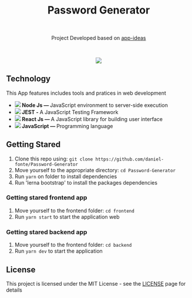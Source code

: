 </p>
<h1 align="center">Password Generator</h1></br>
<p align="center">
    Project Developed based on <a href="https://github.com/florinpop17/app-ideas">app-ideas</a>
</p><br/>

<p align="center">
  <img src="https://media.giphy.com/media/LpLFlN5QWYx5erXHaT/giphy.gif" />
</p>

<h2>Technology </h2>

  This App features includes tools and pratices in web development
<ul> 
    <li> 
        <strong><img src="https://img.icons8.com/windows/20/000000/node-js.png" /> Node Js — </strong>
        JavaScript environment to server-side execution
    </li> 
    <li>
      <strong><img src="https://www.google.com/url?sa=i&url=https%3A%2F%2Fjestjs.io%2Fdocs%2Fen%2Fmanual-mocks&psig=AOvVaw2RYh6wjZMoKnI03OSF-8kN&ust=1590596886149000&source=images&cd=vfe&ved=0CAIQjRxqFwoTCKirgKf50ekCFQAAAAAdAAAAABAD"> JEST - </strong> 
      A JavaScript Testing Framework 
    </li>
  <li> 
    <strong><img src="https://img.icons8.com/color/20/000000/react-native.png" /> React Js — </strong>A JavaScript library for building user interface 
  </li> 
  <li> 
    <strong><img src="https://img.icons8.com/color/20/000000/javascript.png" /> JavaScript — </strong>
Programming language
  </li> 
</ul>

<h2>Getting Stared</h2>

1. Clone this repo using: `git clone https://github.com/daniel-fonte/Password-Generator`
2. Move yourself to the appropriate directory: `cd Password-Generator`
3. Run `yarn` on folder to install dependencies
4. Run 'lerna bootstrap' to install the packages dependencies

### Getting stared frontend app
1. Move yourself to the frontend folder: `cd frontend`
2. Run `yarn start` to start the application web

### Getting stared backend app
1. Move yourself to the frontend folder: `cd backend`
2. Run `yarn dev` to start the application

## License
This project is licensed under the MIT License - see the [LICENSE](https://opensource.org/licenses/MIT) page for details

